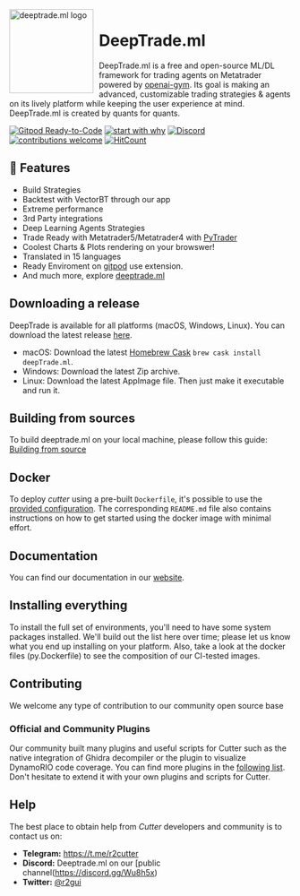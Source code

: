 <img width="150" height="150" align="left" style="float: left; margin: 0 10px 0 0;" alt="deeptrade.ml logo" src="https://github.com/TheSnowGuru/DeepTrade.ml/blob/master/deepbanner23423.jpg?sanitize=true">

# DeepTrade.ml

DeepTrade.ml is a free and open-source ML/DL framework for trading agents on Metatrader powered by [openai-gym](https://github.com/openai/gym). Its goal is making an advanced, customizable trading strategies & agents on its lively platform while keeping the user experience at mind. DeepTrade.ml is created by quants for quants.  

[![Gitpod Ready-to-Code](https://img.shields.io/badge/Gitpod-ready--to--code-blue?logo=gitpod)](https://gitpod.io/#https://github.com/TheSnowGuru/DeepTrade.ml/)
[![start with why](https://img.shields.io/badge/start%20with-why%3F-brightgreen.svg?style=flat)](http://www.ted.com/talks/simon_sinek_how_great_leaders_inspire_action)
[![Discord](https://img.shields.io/discord/463752820026376202.svg?label=&logo=discord&logoColor=ffffff&color=7389D8&labelColor=6A7EC2)](https://discord.gg/zdFhJQJ)
[![contributions welcome](https://img.shields.io/badge/contributions-welcome-brightgreen.svg?style=flat)](https://github.com/TheSnowGuru/DeepTrade.ml/issues)
[![HitCount](http://hits.dwyl.com/TheSnowGuru/DeepTrade.ml.svg)](http://hits.dwyl.com/TheSnowGuru/DeepTrade.ml/)

## 🎯 Features
- Build Strategies
- Backtest with VectorBT through our app
- Extreme performance
- 3rd Party integrations
- Deep Learning Agents Strategies
- Trade Ready with Metatrader5/Metatrader4 with [PyTrader](https://github.com/TheSnowGuru/PyTrader-python-mt4-trading-api-connector) 
- Coolest Charts & Plots rendering on your browswer!
- Translated in 15 languages
- Ready Enviroment on [gitpod](https://chrome.google.com/webstore/detail/gitpod-dev-environments-i/dodmmooeoklaejobgleioelladacbeki) use extension.
- And much more, explore [deeptrade.ml](https://deeptrade.ml)
 

## Downloading a release

DeepTrade is available for all platforms (macOS, Windows, Linux).
You can download the latest release [here](https://github.com/radareorg/cutter/releases).
 * macOS: Download the latest [Homebrew Cask](https://github.com/Homebrew/homebrew-cask) `brew cask install deepTrade.ml`.
 * Windows: Download the latest Zip archive.
 * Linux: Download the latest AppImage file. Then just make it executable and run it.

## Building from sources

To build deeptrade.ml on your local machine, please follow this guide: [Building from source](https://deeptrade.ml/building/)

## Docker

To deploy *cutter* using a pre-built `Dockerfile`, it's possible to use the [provided configuration](docker). The corresponding `README.md` file also contains instructions on how to get started using the docker image with minimal effort.

## Documentation

You can find our documentation in our [website](https://deeptrade.ml/docs/).

## Installing everything
To install the full set of environments, you'll need to have some system packages installed. We'll build out the list here over time; please let us know what you end up installing on your platform. Also, take a look at the docker files (py.Dockerfile) to see the composition of our CI-tested images.


## Contributing
We welcome any type of contribution to our community open source base

### Official and Community Plugins
Our community built many plugins and useful scripts for Cutter such as the native integration of Ghidra decompiler or the plugin to visualize DynamoRIO code coverage. You can find more plugins in the [following list](https://github.com/radareorg/cutter-plugins). Don't hesitate to extend it with your own plugins and scripts for Cutter.

## Help

The best place to obtain help from *Cutter* developers and community is to contact us on:

- **Telegram:** https://t.me/r2cutter
- **Discord:**  Deeptrade.ml on our [public channel(https://discord.gg/Wu8h5x)
- **Twitter:** [@r2gui](https://twitter.com/deeptrademl)
